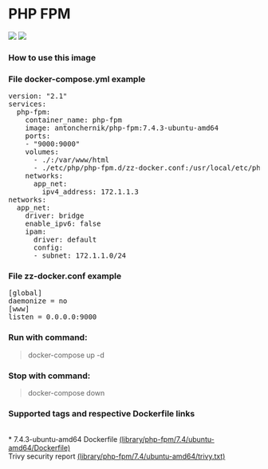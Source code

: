 # PHP FPM
[![](https://images.microbadger.com/badges/image/antonchernik/php-fpm.svg)](https://microbadger.com/images/antonchernik/php-fpm)
[![](https://images.microbadger.com/badges/version/antonchernik/php-fpm.svg)](https://microbadger.com/images/antonchernik/php-fpm)
### How to use this image
### File docker-compose.yml example
<pre>
version: "2.1"
services:
  php-fpm:
    container_name: php-fpm
    image: antonchernik/php-fpm:7.4.3-ubuntu-amd64
    ports:
    - "9000:9000"
    volumes:
      - ./:/var/www/html
      - ./etc/php/php-fpm.d/zz-docker.conf:/usr/local/etc/php-fpm.d/zz-docker.conf
    networks:
      app_net:
        ipv4_address: 172.1.1.3
networks:
  app_net:
    driver: bridge
    enable_ipv6: false
    ipam:
      driver: default
      config:
      - subnet: 172.1.1.0/24
</pre>
### File zz-docker.conf example
<pre>
[global]
daemonize = no
[www]
listen = 0.0.0.0:9000
</pre>
### Run with command:
> docker-compose up -d
### Stop with command:
> docker-compose down
### Supported tags and respective Dockerfile links
<br/>* 7.4.3-ubuntu-amd64 Dockerfile [(library/php-fpm/7.4/ubuntu-amd64/Dockerfile)](https://github.com/antonchernik/docker/blob/php-fpm-v7.4.3/library/php-fpm/7.4/ubuntu-amd64/Dockerfile)<br />Trivy security report [(library/php-fpm/7.4/ubuntu-amd64/trivy.txt)](https://github.com/antonchernik/docker/blob/php-fpm-v7.4.3/library/php-fpm/7.4/ubuntu-amd64/trivy.txt)<br />
